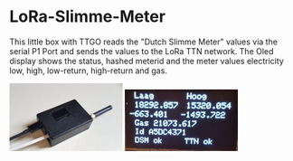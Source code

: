 # LoRa-Slimme-Meter
This little box with TTGO reads the "Dutch Slimme Meter" values via the serial P1 Port and sends the values to the LoRa TTN network.
The Oled display shows the status, hashed meterid and the meter values electricity low, high, low-return, high-return and gas.

<img src="images/dsm.jpg" alt="De Slimme Meter" width="200"/>
<img src="images/oled.jpg" alt="De Slimme Meter" width="200"/>
